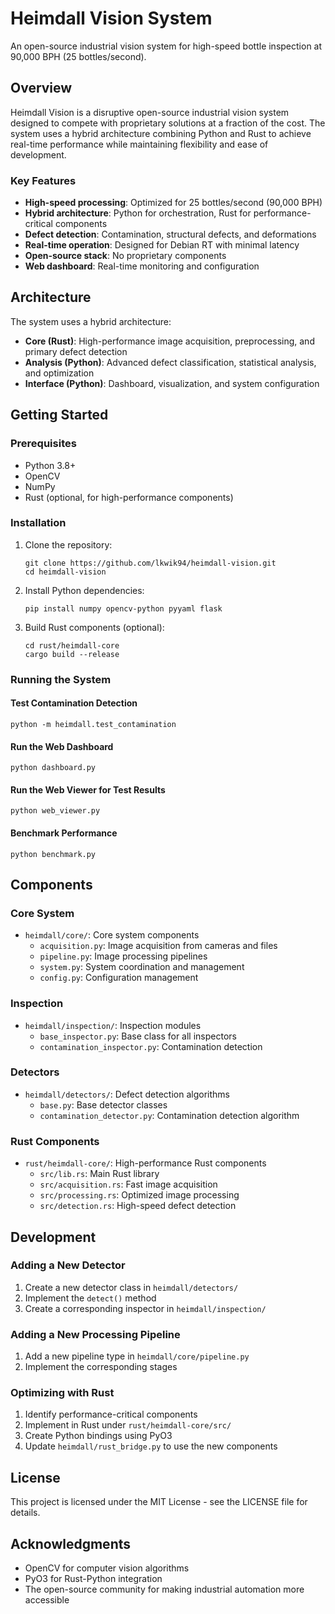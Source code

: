 # Heimdall Vision System

An open-source industrial vision system for high-speed bottle inspection at 90,000 BPH (25 bottles/second).

## Overview

Heimdall Vision is a disruptive open-source industrial vision system designed to compete with proprietary solutions at a fraction of the cost. The system uses a hybrid architecture combining Python and Rust to achieve real-time performance while maintaining flexibility and ease of development.

### Key Features

- **High-speed processing**: Optimized for 25 bottles/second (90,000 BPH)
- **Hybrid architecture**: Python for orchestration, Rust for performance-critical components
- **Defect detection**: Contamination, structural defects, and deformations
- **Real-time operation**: Designed for Debian RT with minimal latency
- **Open-source stack**: No proprietary components
- **Web dashboard**: Real-time monitoring and configuration

## Architecture

The system uses a hybrid architecture:

- **Core (Rust)**: High-performance image acquisition, preprocessing, and primary defect detection
- **Analysis (Python)**: Advanced defect classification, statistical analysis, and optimization
- **Interface (Python)**: Dashboard, visualization, and system configuration

## Getting Started

### Prerequisites

- Python 3.8+
- OpenCV
- NumPy
- Rust (optional, for high-performance components)

### Installation

1. Clone the repository:
   ```
   git clone https://github.com/lkwik94/heimdall-vision.git
   cd heimdall-vision
   ```

2. Install Python dependencies:
   ```
   pip install numpy opencv-python pyyaml flask
   ```

3. Build Rust components (optional):
   ```
   cd rust/heimdall-core
   cargo build --release
   ```

### Running the System

#### Test Contamination Detection

```
python -m heimdall.test_contamination
```

#### Run the Web Dashboard

```
python dashboard.py
```

#### Run the Web Viewer for Test Results

```
python web_viewer.py
```

#### Benchmark Performance

```
python benchmark.py
```

## Components

### Core System

- `heimdall/core/`: Core system components
  - `acquisition.py`: Image acquisition from cameras and files
  - `pipeline.py`: Image processing pipelines
  - `system.py`: System coordination and management
  - `config.py`: Configuration management

### Inspection

- `heimdall/inspection/`: Inspection modules
  - `base_inspector.py`: Base class for all inspectors
  - `contamination_inspector.py`: Contamination detection

### Detectors

- `heimdall/detectors/`: Defect detection algorithms
  - `base.py`: Base detector classes
  - `contamination_detector.py`: Contamination detection algorithm

### Rust Components

- `rust/heimdall-core/`: High-performance Rust components
  - `src/lib.rs`: Main Rust library
  - `src/acquisition.rs`: Fast image acquisition
  - `src/processing.rs`: Optimized image processing
  - `src/detection.rs`: High-speed defect detection

## Development

### Adding a New Detector

1. Create a new detector class in `heimdall/detectors/`
2. Implement the `detect()` method
3. Create a corresponding inspector in `heimdall/inspection/`

### Adding a New Processing Pipeline

1. Add a new pipeline type in `heimdall/core/pipeline.py`
2. Implement the corresponding stages

### Optimizing with Rust

1. Identify performance-critical components
2. Implement in Rust under `rust/heimdall-core/src/`
3. Create Python bindings using PyO3
4. Update `heimdall/rust_bridge.py` to use the new components

## License

This project is licensed under the MIT License - see the LICENSE file for details.

## Acknowledgments

- OpenCV for computer vision algorithms
- PyO3 for Rust-Python integration
- The open-source community for making industrial automation more accessible